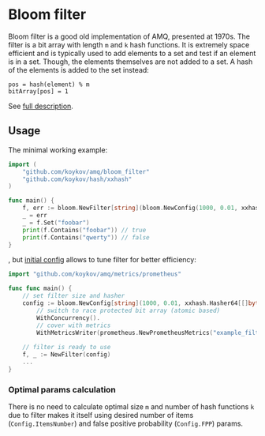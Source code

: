 # Bloom filter

Bloom filter is a good old implementation of AMQ, presented at 1970s. The filter is a bit array with length `m` and `k`
hash functions. It is extremely space efficient and is typically used to add elements to a set and test if an element is
in a set. Though, the elements themselves are not added to a set. A hash of the elements is added to the set instead:
```
pos = hash(element) % m
bitArray[pos] = 1
```

See [full description](https://en.wikipedia.org/wiki/Bloom_filter).

## Usage

The minimal working example:
```go
import (
    "github.com/koykov/amq/bloom_filter"
    "github.com/koykov/hash/xxhash"
)

func main() {
    f, err := bloom.NewFilter[string](bloom.NewConfig(1000, 0.01, xxhash.Hasher64[[]byte]{}))
    _ = err
    _ = f.Set("foobar")
    print(f.Contains("foobar")) // true
    print(f.Contains("qwerty")) // false
}
```
, but [initial config](config.go) allows to tune filter for better efficiency:
```go
import "github.com/koykov/amq/metrics/prometheus"

func func main() {
    // set filter size and hasher
    config := bloom.NewConfig[string](1000, 0.01, xxhash.Hasher64[[]byte]{Seed: 1234}).
        // switch to race protected bit array (atomic based)
        WithConcurrency().
        // cover with metrics
        WithMetricsWriter(prometheus.NewPrometheusMetrics("example_filter"))
    
    // filter is ready to use
    f, _ := NewFilter(config)
	...
}
```

### Optimal params calculation

There is no need to calculate optimal size `m` and number of hash functions `k` due to filter makes it itself using
desired number of items (`Config.ItemsNumber`) and false positive probability (`Config.FPP`) params.
